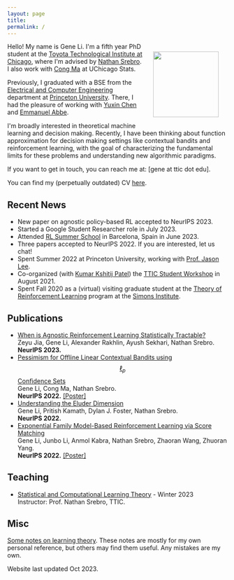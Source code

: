 ```yaml
---
layout: page
title: 
permalink: /
---
```


<img style="float:right;margin:20px;" src="{{site.url}}/images/picme.jpg" width="150">

Hello! My name is Gene Li. I'm a fifth year PhD student at the [Toyota Technological Institute at Chicago](https://ttic.edu/), where I'm advised by [Nathan Srebro](https://ttic.uchicago.edu/~nati/). I also work with [Cong Ma](https://congma1028.github.io) at UChicago Stats.

Previously, I graduated with a BSE from the [Electrical and Computer Engineering](https://ece.princeton.edu) department at [Princeton University](http://www.princeton.edu). There, I had the pleasure of working with [Yuxin Chen](https://yuxinchen2020.github.io) and [Emmanuel Abbe](https://web.math.princeton.edu/~eabbe/).

I'm broadly interested in theoretical machine learning and decision making. Recently, I have been thinking about function approximation for decision making settings like contextual bandits and reinforcement learning, with the goal of characterizing the fundamental limits for these problems and understanding new algorithmic paradigms. 

If you want to get in touch, you can reach me at: [gene at ttic dot edu].

You can find my (perpetually outdated) CV [here]({{site.url}}/pdfs/gene_li_cv.pdf).

## Recent News
* New paper on agnostic policy-based RL accepted to NeurIPS 2023.
* Started a Google Student Researcher role in July 2023.
* Attended [RL Summer School](https://rlsummerschool.com) in Barcelona, Spain in June 2023.
* Three papers accepted to NeurIPS 2022. If you are interested, let us chat!
* Spent Summer 2022 at Princeton University, working with [Prof. Jason Lee](https://jasondlee88.github.io).
* Co-organized (with [Kumar Kshitij Patel](http://kkpatel.ttic.edu)) the [TTIC Student Workshop](https://ttic-student-workshop.github.io) in August 2021.
* Spent Fall 2020 as a (virtual) visiting graduate student at the [Theory of Reinforcement Learning](https://simons.berkeley.edu/programs/rl20) program at the [Simons Institute](https://simons.berkeley.edu).

## Publications
* [When is Agnostic Reinforcement Learning Statistically Tractable?](https://arxiv.org/abs/2310.06113)\
Zeyu Jia, Gene Li, Alexander Rakhlin, Ayush Sekhari, Nathan Srebro.\
**NeurIPS 2023.**
* [Pessimism for Offline Linear Contextual Bandits using $$\ell_p$$ Confidence Sets](https://arxiv.org/abs/2205.10671)\
Gene Li, Cong Ma, Nathan Srebro.\
**NeurIPS 2022.** [[Poster]]({{site.url}}/pdfs/poster_pess.pdf)
* [Understanding the Eluder Dimension](https://arxiv.org/abs/2104.06970)\
Gene Li, Pritish Kamath, Dylan J. Foster, Nathan Srebro.\
**NeurIPS 2022.**
* [Exponential Family Model-Based Reinforcement Learning via Score Matching](https://arxiv.org/abs/2112.14195)\
Gene Li, Junbo Li, Anmol Kabra, Nathan Srebro, Zhaoran Wang, Zhuoran Yang.\
**NeurIPS 2022.** [[Poster]]({{site.url}}/pdfs/poster_smrl.pdf)

## Teaching
* [Statistical and Computational Learning Theory](https://canvas.uchicago.edu/courses/47340) - Winter 2023\
Instructor: Prof. Nathan Srebro, TTIC.

## Misc
[Some notes on learning theory]({{site.url}}/pdfs/learning_theory.pdf). These notes are mostly for my own personal reference, but others may find them useful. Any mistakes are my own.

Website last updated Oct 2023. 
